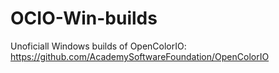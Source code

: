 # OCIO-Win-builds

Unoficiall Windows builds of OpenColorIO:
https://github.com/AcademySoftwareFoundation/OpenColorIO
